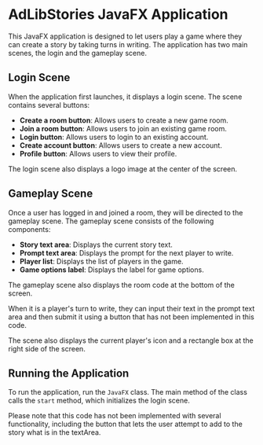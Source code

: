 # AdLibStories JavaFX Application

This JavaFX application is designed to let users play a game where they can create a story by taking turns in writing. The application has two main scenes, the login and the gameplay scene. 

## Login Scene

When the application first launches, it displays a login scene. The scene contains several buttons:

* **Create a room button**: Allows users to create a new game room.
* **Join a room button**: Allows users to join an existing game room.
* **Login button**: Allows users to login to an existing account.
* **Create account button**: Allows users to create a new account.
* **Profile button**: Allows users to view their profile.

The login scene also displays a logo image at the center of the screen.

## Gameplay Scene

Once a user has logged in and joined a room, they will be directed to the gameplay scene. The gameplay scene consists of the following components:

* **Story text area**: Displays the current story text.
* **Prompt text area**: Displays the prompt for the next player to write.
* **Player list**: Displays the list of players in the game.
* **Game options label**: Displays the label for game options.

The gameplay scene also displays the room code at the bottom of the screen.

When it is a player's turn to write, they can input their text in the prompt text area and then submit it using a button that has not been implemented in this code. 

The scene also displays the current player's icon and a rectangle box at the right side of the screen. 

## Running the Application

To run the application, run the `JavaFX` class. The main method of the class calls the `start` method, which initializes the login scene. 

Please note that this code has not been implemented with several functionality, including the button that lets the user attempt to add to the story what is in the textArea.

